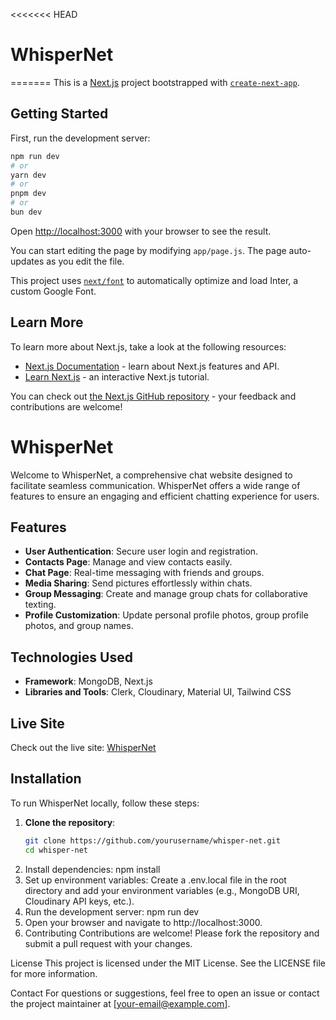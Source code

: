 <<<<<<< HEAD
# WhisperNet
=======
This is a [Next.js](https://nextjs.org/) project bootstrapped with [`create-next-app`](https://github.com/vercel/next.js/tree/canary/packages/create-next-app).

## Getting Started

First, run the development server:

```bash
npm run dev
# or
yarn dev
# or
pnpm dev
# or
bun dev
```

Open [http://localhost:3000](http://localhost:3000) with your browser to see the result.

You can start editing the page by modifying `app/page.js`. The page auto-updates as you edit the file.

This project uses [`next/font`](https://nextjs.org/docs/basic-features/font-optimization) to automatically optimize and load Inter, a custom Google Font.

## Learn More

To learn more about Next.js, take a look at the following resources:

- [Next.js Documentation](https://nextjs.org/docs) - learn about Next.js features and API.
- [Learn Next.js](https://nextjs.org/learn) - an interactive Next.js tutorial.

You can check out [the Next.js GitHub repository](https://github.com/vercel/next.js/) - your feedback and contributions are welcome!

# WhisperNet

Welcome to WhisperNet, a comprehensive chat website designed to facilitate seamless communication. WhisperNet offers a wide range of features to ensure an engaging and efficient chatting experience for users.

## Features

- **User Authentication**: Secure user login and registration.
- **Contacts Page**: Manage and view contacts easily.
- **Chat Page**: Real-time messaging with friends and groups.
- **Media Sharing**: Send pictures effortlessly within chats.
- **Group Messaging**: Create and manage group chats for collaborative texting.
- **Profile Customization**: Update personal profile photos, group profile photos, and group names.

## Technologies Used

- **Framework**: MongoDB, Next.js
- **Libraries and Tools**: Clerk, Cloudinary, Material UI, Tailwind CSS

## Live Site

Check out the live site: [WhisperNet](https://whisper-net.vercel.app/)

## Installation

To run WhisperNet locally, follow these steps:

1. **Clone the repository**:
   ```bash
   git clone https://github.com/yourusername/whisper-net.git
   cd whisper-net
2. Install dependencies:
   npm install
3. Set up environment variables:
    Create a .env.local file in the root directory and add your environment variables (e.g., MongoDB URI, Cloudinary API keys, etc.).
4. Run the development server:
   npm run dev
5. Open your browser and navigate to http://localhost:3000.
6. Contributing
Contributions are welcome! Please fork the repository and submit a pull request with your changes.

License
This project is licensed under the MIT License. See the LICENSE file for more information.

Contact
For questions or suggestions, feel free to open an issue or contact the project maintainer at [your-email@example.com].
